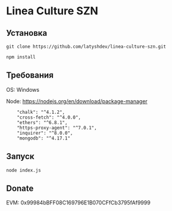 # Linea Culture SZN

## Установка
```git clone https://github.com/latyshdev/linea-culture-szn.git```

```npm install```

## Требования
OS: Windows

Node: https://nodejs.org/en/download/package-manager

```
    "chalk": "^4.1.2",
    "cross-fetch": "^4.0.0",
    "ethers": "^6.8.1",
    "https-proxy-agent": "^7.0.1",
    "inquirer": "^8.0.0",
    "mongodb": "^4.17.1"
```

## Запуск
```node index.js```

## Donate
EVM: 0x99984bBFF08C169796E1B070CFfCb3795fAf9999